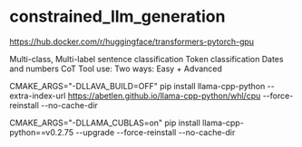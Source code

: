 # constrained_llm_generation

https://hub.docker.com/r/huggingface/transformers-pytorch-gpu 

Multi-class, Multi-label sentence classification
Token classification
Dates and numbers
CoT
Tool use:  Two ways: Easy + Advanced


CMAKE_ARGS="-DLLAVA_BUILD=OFF" pip install llama-cpp-python   --extra-index-url https://abetlen.github.io/llama-cpp-python/whl/cpu --force-reinstall --no-cache-dir

CMAKE_ARGS="-DLLAMA_CUBLAS=on" pip install llama-cpp-python==v0.2.75 --upgrade --force-reinstall --no-cache-dir
